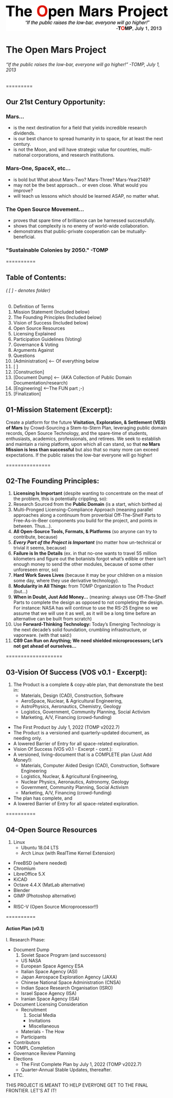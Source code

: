 ![](/images/TOMPlogo.png)

# The Open Mars Project
###### “If the public raises the low-bar, everyone will go higher!” -TOMP, July 1, 2013

=========

## Our 21st Century Opportunity:

### Mars…
*	is the next destination for a field that yields incredible research dividends.
*	is our best chance to spread humanity in to space, for at least the next century.
*	is not the Moon, and will have strategic value for countries, multi-national corporations, and research institutions.

### Mars-One, SpaceX, etc…
*	is bold but What about Mars-Two? Mars-Three? Mars-Year2149?
*	may not be the best approach… or even close. What would you improve?
*	will teach us lessons which should be learned ASAP, no matter what.

### The Open Source Movement…
*	proves that spare time of brilliance can be harnessed successfully.
*	shows that complexity is no enemy of world-wide collaboration.
*	demonstrates that public-private cooperation can be mutually-beneficial.

### "Sustainable Colonies by 2050." -TOMP

==========

## Table of Contents:
###### ( [ ] - denotes folder)
00. Definition of Terms
01. Mission Statement (Included below)
02. The Founding Principles (Included below)
03. Vision of Success (Included below)
04. Open Source Resources
05. Licensing Explained
06. Participation Guidelines (Voting)
07. Governance & Voting
08. Arguments Against
09. Questions
10. [Administration] <-- Of everything below
11. [ ]
12. [Construction]
13. [Document Dump] <-- (AKA Collection of Public Domain Documentation/research)
14. [Engineering] <--The FUN part ;-)
15. [Finalization]


## 01-Mission Statement (Excerpt):

Create a platform for the future **Visitation, Exploration, & Settlement (VES) of Mars** by Crowd-Sourcing a Stem-to-Stern Plan, leveraging public domain records, Open Source Technology, and the spare-time of students, enthusiasts, academics, professionals, and retirees. We seek to establish and maintain a rising platform, upon which all can stand, so that **no Mars Mission is less than successful** but also that so many more can exceed expectations. If the public raises the low-bar everyone will go higher!

===============

## 02-The Founding Principles:

1.	**Licensing Is Important** (despite wanting to concentrate on the meat of the problem, this is potentially crippling, so):
2.	Research Sourced from the **Public Domain** (is a start, which birthed a)
3.	Multi-Pronged Licensing-Compliance Approach (meaning parallel approaches along a continuum from proverbial Off-The-Shelf Parts to Free-As-in-Beer components you build for the project, and points in between. Thus...).
4.	**All Open-Source Tools, Formats, & Platforms** (so anyone can try to contribute, because)
5.	***Every Part of the Project is Important*** (no matter how un-technical or trivial it seems, because)
6.	**Failure is In the Details** (ex. in that no-one wants to travel 55 million kilometers and figure out the botanists forgot what’s edible or there isn’t enough money to send the other modules, because of some other unforeseen error, so)
7.	**Hard Work Saves Lives** (because it may be your children on a mission some day, where they use derivative technology).
8.	**Modularity in All Things:** from TOMP Organization to The Product (but…)
9.	**When in Doubt, Just Add Money…** (meaning: always use Off-The-Shelf Parts to complete the design as opposed to not completing the design. For instance: NASA has will continue to use the RS-25 Engine so we assume that we will use it as well, as it will be a long time before an alternative can be built from scratch)
10.	Use **Forward-Thinking Technology:** Today’s Emerging Technology is the next decade’s solid foundation, crumbling infrastructure, or vaporware. (with that said:)
11.	**C89 Can Run on Anything; We need shielded microprocessors; Let’s not get ahead of ourselves...**

===================


## 03-Vision Of Success (VOS v0.1 - Excerpt):

1.	The Product is a complete & copy-able plan, that demonstrate the best in:
	*	Materials, Design (CAD), Construction, Software
	*	AeroSpace, Nuclear, & Agricultural Engineering,
	*	AstroPhysics, Aeronautics, Chemistry, Geology
	*	Logistics, Government, Community Planning, Social Activism
	*	Marketing, A/V, Financing (crowd-funding)
*	The First Product by July 1, 2022 (TOMP v2022.7)
*	The Product is a versioned and quarterly-updated document, as needing only.
*	A lowered Barrier of Entry for all space-related exploration.
*	Vision Of Success (VOS v0.1 - Excerpt - cont.):
*	A versioned, living-document that is a COMPLETE plan (Just Add Money!):
	*	Materials, Computer Aided Design (CAD), Construction, Software Engineering
	*	Logistics, Nuclear, & Agricultural Engineering,
	*	Nuclear Physics, Aeronautics, Astronomy, Geology
	*	Government, Community Planning, Social Activism
	*	Marketing, A/V, Financing (crowd-funding)
*	The plan has complete, and
*	A lowered Barrier of Entry for all space-related exploration.


==========

## 04-Open Source Resources
1. Linux
	* Ubuntu 18.04 LTS
	* Arch Linux (with RealTime Kernel Extension)
* FreeBSD (where needed)
* Chromium
* LibreOffice 5.X
* KiCAD
* Octave 4.4.X (MatLab alternative)
* Blender
* GIMP (Photoshop alternative)
*
* RISC-V (Open Source Microprocessor!!)


==========

#### Action Plan (v0.1)

I.	Research Phase:
* Document Dump
	 1.	Soviet Space Program (and successors)
	 *	US NASA
	 * European Space Agency ESA
	 * Italian Space Agency (ASI)
	 *	Japan Aerospace Exploration Agency (JAXA)
	 *	Chinese National Space Administration (CNSA)
	 *	Indian Space Research Organisation (ISRO)
	 *	Israel Space Agency (ISA)
	 *	Iranian Space Agency (ISA)
* Document Licensing Consideration
	* Recruitment
		1. Social Media
		* Invitations
		* Miscellaneous
	* Materials - The How
	* Participants
* Contributors
* TOMPL Completion
* Governance Review Planning
* Elections
	* The First Complete Plan by July 1, 2022 (TOMP v2022.7)
	* Quarter-Annual Stable Updates, thereafter.
* ETC.



THIS PROJECT IS MEANT TO HELP EVERYONE GET TO THE FINAL FRONTIER. LET'S AT IT!

